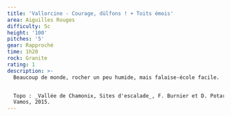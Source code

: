 ```yaml
---
title: 'Vallorcine - Courage, dülfons ! + Toits émois'
area: Aiguilles Rouges
difficulty: 5c
height: '100'
pitches: '5'
gear: Rapproché
time: 1h20
rock: Granite
rating: 1
description: >-
  Beaucoup de monde, rocher un peu humide, mais falaise-école facile.


  Topo : _Vallée de Chamonix, Sites d'escalade_, F. Burnier et D. Potard, Guide
  Vamos, 2015.
---
```


